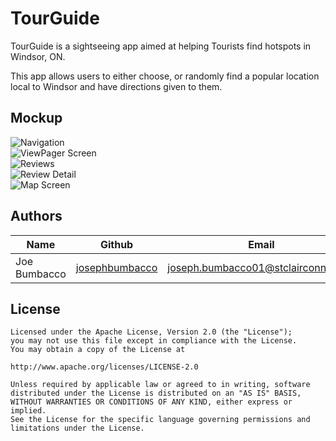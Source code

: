 # TourGuide

TourGuide is a sightseeing app aimed at helping Tourists find hotspots in Windsor, ON.

This app allows users to either choose, or randomly find a popular location local to Windsor and have directions given to them.

## Mockup

![Navigation](https://github.com/josephbumbacco/TouristApp/blob/ReadMe/app/src/images/MenuScreen.png)
</br>
![ViewPager Screen](https://github.com/josephbumbacco/TouristApp/blob/ReadMe/app/src/images/ViewPagerScreen.png)
</br>
![Reviews](https://github.com/josephbumbacco/TouristApp/blob/ReadMe/app/src/images/Reviews%20Screen.png)
</br>
![Review Detail](https://github.com/josephbumbacco/TouristApp/blob/ReadMe/app/src/images/Reviews%20Detail.png)
</br>
![Map Screen](https://github.com/josephbumbacco/TouristApp/blob/ReadMe/app/src/images/Map%20Screen.png)
</br>

## Authors

| Name             | Github                                              |                           Email     |
| -------------    | --------------------------------------------------- | ----------------------------------- |
| Joe Bumbacco     | [josephbumbacco](https://github.com/josephbumbacco) | joseph.bumbacco01@stclairconnect.ca |

## License
```
Licensed under the Apache License, Version 2.0 (the "License");
you may not use this file except in compliance with the License.
You may obtain a copy of the License at

http://www.apache.org/licenses/LICENSE-2.0

Unless required by applicable law or agreed to in writing, software
distributed under the License is distributed on an "AS IS" BASIS,
WITHOUT WARRANTIES OR CONDITIONS OF ANY KIND, either express or implied.
See the License for the specific language governing permissions and
limitations under the License.

